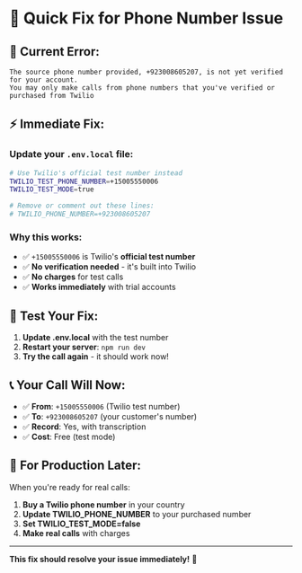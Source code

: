 # 🚀 Quick Fix for Phone Number Issue

## 🚨 **Current Error:**
```
The source phone number provided, +923008605207, is not yet verified for your account. 
You may only make calls from phone numbers that you've verified or purchased from Twilio
```

## ⚡ **Immediate Fix:**

### Update your `.env.local` file:

```bash
# Use Twilio's official test number instead
TWILIO_TEST_PHONE_NUMBER=+15005550006
TWILIO_TEST_MODE=true

# Remove or comment out these lines:
# TWILIO_PHONE_NUMBER=+923008605207
```

### Why this works:
- ✅ `+15005550006` is Twilio's **official test number**
- ✅ **No verification needed** - it's built into Twilio
- ✅ **No charges** for test calls
- ✅ **Works immediately** with trial accounts

## 🧪 **Test Your Fix:**

1. **Update .env.local** with the test number
2. **Restart your server**: `npm run dev`
3. **Try the call again** - it should work now!

## 📞 **Your Call Will Now:**
- ✅ **From**: `+15005550006` (Twilio test number)
- ✅ **To**: `+923008605207` (your customer's number)
- ✅ **Record**: Yes, with transcription
- ✅ **Cost**: Free (test mode)

## 🏢 **For Production Later:**

When you're ready for real calls:
1. **Buy a Twilio phone number** in your country
2. **Update TWILIO_PHONE_NUMBER** to your purchased number
3. **Set TWILIO_TEST_MODE=false**
4. **Make real calls** with charges

---
**This fix should resolve your issue immediately!** 🎉
